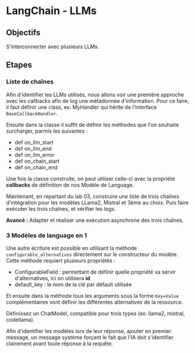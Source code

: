 # LangChain - LLMs

## Objectifs

S'interconnecter avec plusieurs LLMs.

## Etapes

### Liste de chaînes

Afin d'identifier les LLMs utilisés, nous allons voir une première approche avec les callbacks afin de log une métadonnée d'information.
Pour ce faire, il faut définir une class, ex: MyHandler qui hérite de l'interface ```BaseCallbackHandler```.

Ensuite dans la classe il suffit de définir les méthodes que l'on souhaite surcharger, parmis les suivantes :

* def on_llm_start
* def on_llm_end
* def on_llm_error
* def on_chain_start
* def on_chain_end

Une fois la classe construite, on peut utiliser celle-ci avec la propriété **callbacks** de définition de nos Modèle de Language.

Maintenant, en repartant du lab 03, construire une liste de trois chaînes d'intégration pour les modèles LLama2, Mistral et 3ème au choix.
Puis faire exécuter les trois chaînes, et vérifier les logs.

**Avancé :** Adapter et réaliser une exécution asynchrone des trois chaînes.

### 3 Modèles de language en 1

Une autre écriture est possible en utilisant la méthode ```configurable_alternatives``` directement sur le constructeur du modèle.
Cette méthode requiert plusieurs propriétés :

* ConfigurableField : permettant de définir quelle propriété va servir d'alternatives, ici on utilisera **id**
* default_key : le nom de la clé par défault utilisée

Et ensuite dans la méthode tous les arguments sous la forme ```Key=Value``` complémentaires vont définir les différentes alternatives de la ressource.

Définissez un ChatModel, compatible pour trois types (ex: llama2, mistral, codellama).

Afin d'identifier les modèles lors de leur réponse, ajouter en premier message, un message système forçant le fait que l'IA doit s'identifier clairement avant toute réponse à la requête.
